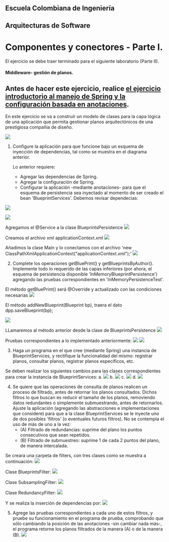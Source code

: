 ## Escuela Colombiana de Ingeniería

## Arquitecturas de Software

# Componentes y conectores - Parte I.

El ejercicio se debe traer terminado para el siguiente laboratorio (Parte II).

#### Middleware- gestión de planos.


## Antes de hacer este ejercicio, realice [el ejercicio introductorio al manejo de Spring y la configuración basada en anotaciones](https://github.com/ARSW-ECI/Spring_LightweightCont_Annotation-DI_Example).

En este ejercicio se va a construír un modelo de clases para la capa lógica de una aplicación que permita gestionar planos arquitectónicos de una prestigiosa compañia de diseño. 

![](img/ClassDiagram1.png)

1. Configure la aplicación para que funcione bajo un esquema de inyección de dependencias, tal como se muestra en el diagrama anterior.


	Lo anterior requiere:

	* Agregar las dependencias de Spring.
	* Agregar la configuración de Spring.
	* Configurar la aplicación -mediante anotaciones- para que el esquema de persistencia sea inyectado al momento de ser creado el bean 'BlueprintServices'.
Debemos revisar dependecias:

![](./img/media/Image1.jpeg)

![](./img/media/Image2.jpeg)

Agregamos el @Service a la clase BlueprintsPersistence
![](./img/media/Image3.jpeg)

Creamos el archivo xml applicationContext.xml
![](./img/media/Image5.jpeg)

Añadimos la clase Main y lo conectamos con el archivo 'new ClassPathXmlApplicationContext("applicationContext.xml");'
![](./img/media/Image4.jpeg)

2. Complete los operaciones getBluePrint() y getBlueprintsByAuthor(). Implemente todo lo requerido de las capas inferiores (por ahora, el esquema de persistencia disponible 'InMemoryBlueprintPersistence') agregando las pruebas correspondientes en 'InMemoryPersistenceTest'.

El método getBluePrint() será @Override y actualizado con las condiciones necesarias
![](./img/media/Image6.jpeg)

El método addNewBlueprint(Blueprint bp), traera el dato dpp.saveBlueprint(bp);

![](./img/media/Image7.jpeg)

LLamaremos al método anterior desde la clase de BlueprintsPersistence
![](./img/media/Image8.jpeg)

Pruebas correspondientes a lo implementado anteriormente:
![](./img/media/Image9.jpeg)
![](./img/media/Image10.jpeg)

3. Haga un programa en el que cree (mediante Spring) una instancia de BlueprintServices, y rectifique la funcionalidad del mismo: registrar planos, consultar planos, registrar planos específicos, etc.

Se deben realizar los siguientes cambios para las clases correspondientes para crear la instancia de BlueprintServices:
a.
![](./img/media/Image11.jpeg)
b.
![](./img/media/Image12.jpeg)
c.
![](./img/media/Image13.jpeg)
d.
![](./img/media/Image14.jpeg)

4. Se quiere que las operaciones de consulta de planos realicen un proceso de filtrado, antes de retornar los planos consultados. Dichos filtros lo que buscan es reducir el tamaño de los planos, removiendo datos redundantes o simplemente submuestrando, antes de retornarlos. Ajuste la aplicación (agregando las abstracciones e implementaciones que considere) para que a la clase BlueprintServices se le inyecte uno de dos posibles 'filtros' (o eventuales futuros filtros). No se contempla el uso de más de uno a la vez:
	* (A) Filtrado de redundancias: suprime del plano los puntos consecutivos que sean repetidos.
	* (B) Filtrado de submuestreo: suprime 1 de cada 2 puntos del plano, de manera intercalada.

Se creara una carpeta de filters, con tres clases como se muestra a continuación:
![](./img/media/Image15.jpeg)

Clase BlueprintsFilter:
![](./img/media/Image19.jpeg)

Clase SubsamplingFilter:
![](./img/media/Image16.jpeg)

Clase RedundancyFilter:
![](./img/media/Image17.jpeg)

Y se realiza la inserción de dependencias por:
![](./img/media/Image18.jpeg)

5. Agrege las pruebas correspondientes a cada uno de estos filtros, y pruebe su funcionamiento en el programa de prueba, comprobando que sólo cambiando la posición de las anotaciones -sin cambiar nada más-, el programa retorne los planos filtrados de la manera (A) o de la manera (B). 
![](./img/media/Image19.jpeg)
